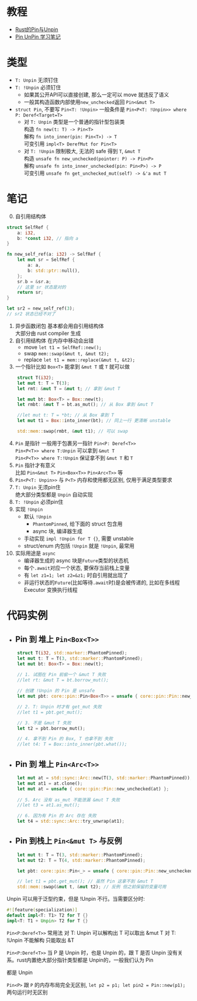 # 教程
- [Rust的Pin与Unpin](https://folyd.com/blog/rust-pin-unpin/)
- [Pin UnPin 学习笔记](https://rustcc.cn/article?id=1d0a46fa-da56-40ae-bb4e-fe1b85f68751)

# 类型
- `T: Unpin` 无须钉住
- `T: !Unpin` 必须钉住
    * 如果其公开API可以直接创建, 那么一定可以 move 就违反了语义
    * 一般其构造函数内部使用`new_unchecked`返回 `Pin<&mut T>`
- `struct Pin`, 不要写 `Pin<T: !Unpin>` 一般条件是 `Pin<P<T: !Unpin>> where P: Deref<Target=T>`
    * 对 `T: Unpin` 类型是一个普通的指针型包装类  
    构造 `fn new(t: T) -> Pin<T>`  
    解构 `fn into_inner(pin: Pin<T>) -> T`  
    可变引用 `impl<T> DerefMut for Pin<T>`  
    * 对 `T: !Unpin` 限制极大, 无法的 safe 得到 `T`, `&mut T`  
    构造 `unsafe fn new_unchecked(pointer: P) -> Pin<P>`  
    解构 `unsafe fn into_inner_unchecked(pin: Pin<P>) -> P`  
    可变引用 `unsafe fn get_unchecked_mut(self) -> &'a mut T`  

# 笔记
0. 自引用结构体  
```rust
struct SelfRef {
    a: i32,
    b: *const i32, // 指向 a
}

fn new_self_ref(a: i32) -> SelfRef {
    let mut sr = SelfRef {
        a: a,
        b: std::ptr::null(),
    };
    sr.b = &sr.a;
    // 这里 sr 状态是对的
    return sr;
}

let sr2 = new_self_ref(3);
// sr2 状态已经不对了
```
1. 异步函数闭包 基本都会用自引用结构体  
    大部分由 rust compiler 生成
2. 自引用结构体 在内存中移动会出错  
    * move `let t1 = SelfRef::new();`
	* swap `mem::swap(&mut t, &mut t2);`
	* replace `let t1 = mem::replace(&mut t, &t2);`
3. 一个指针比如 `Box<T>` 能拿到 `&mut T` 或 `T` 就可以做  
```rust
    struct T(i32);
    let mut t: T = T(3);
    let rmt: &mut T = &mut t; // 拿到 &mut T

    let mut bt: Box<T> = Box::new(t);
    let rmbt: &mut T = bt.as_mut(); // 从 Box 拿到 &mut T

    //let mut t: T = *bt; // 从 Box 拿到 T
    let mut t1 = Box::into_inner(bt); // 同上一行 更清晰 unstable

    std::mem::swap(rmbt, &mut t1); // 可以 swap
```
4. `Pin` 是指针 一般用于包裹另一指针 `Pin<P: Deref<T>>`  
    `Pin<P<T>> where T:Unpin` 可以拿到 `&mut T`  
    `Pin<P<T>> where T:!Unpin` 保证拿不到 `&mut T` 和 `T`  
5. `Pin` 指针才有意义  
    比如 `Pin<&mut T>` `Pin<Box<T>>` `Pin<Arc<T>>` 等
6. `Pin<P<T: Unpin>>` 与 `P<T>` 内存和使用都无区别, 仅用于满足类型要求
7. `T: Unpin` 无须pin住  
	绝大部分类型都是 `Unpin` 自动实现
8. `T: !Unpin` 必须pin住  
9. 实现 `!Unpin`
    - 默认 `!Unpin`
        - `PhantomPinned`, 给下面的 struct 包含用
        - async 块, 编译器生成
    - 手动实现 `impl !Unpin for T {}`, 需要 unstable
    - struct/enum 内包括 `!Unpin` 就是 `!Unpin`, 最常用
10. 实际用途是 `async`
    - 编译器生成的 async 块是`Future`类型的状态机
	- 每个`.await`对应一个状态, 要保存当前栈上变量
	- 有 `let z1=1; let z2=&z1;` 时自引用就出现了
	- 非运行状态的`Future`(比如等待`.await`时)是会被传递的, 比如在多线程 Executor 变换执行线程

# 代码实例
- ## Pin 到 堆上 `Pin<Box<T>>`
```rust
    struct T(i32, std::marker::PhantomPinned);
    let mut t: T = T(3, std::marker::PhantomPinned);
    let mut bt: Box<T> = Box::new(t);
    
    // 1. 试图在 Pin 前偷一个 &mut T 失败
    //let rt: &mut T = bt.borrow_mut();

    // 创建 !Unpin 的 Pin 是 unsafe
    let mut pbt: core::pin::Pin<Box<T>> = unsafe { core::pin::Pin::new_unchecked(bt) };

    // 2. T: Unpin 时才有 get_mut 失败
    //let t1 = pbt.get_mut(); 

    // 3. 不是 &mut T 失败
    let t2 = pbt.borrow_mut();

    // 4. 拿不到 Pin 的 Box, T 也拿不到 失败
    //let t4: T = Box::into_inner(pbt.what());
```

- ## Pin 到 堆上 `Pin<Arc<T>>`
```rust
    let mut at = std::sync::Arc::new(T(3, std::marker::PhantomPinned));
    let mut at1 = at.clone();
    let mut at = unsafe { core::pin::Pin::new_unchecked(at) };
    
    // 5. Arc 没有 as_mut 不能泄漏 &mut T 失败
    //let t3 = at1.as_mut();

    // 6. 因为有 Pin 的 Arc 存在 失败
    let t4 = std::sync::Arc::try_unwrap(at1);
```

- ## Pin 到栈上 `Pin<&mut T>` 与反例
```rust
    let mut t: T = T(3, std::marker::PhantomPinned);
    let mut t2: T = T(4, std::marker::PhantomPinned);

    let pbt: core::pin::Pin<_> = unsafe { core::pin::Pin::new_unchecked(&mut t) };

    // let t1 = pbt.get_mut(); // 虽然 Pin 这拿不到 &mut T
    std::mem::swap(&mut t, &mut t2); // 反例 但之前保留的变量可用
```

Unpin 可以用于泛型约束，但是 !Unpin 不行。当需要区分时:
```rust
#![feature(specialization)]
default impl<T: T1> T2 for T {}
impl<T: T1 + Unpin> T2 for T {}
```

`Pin<P:Deref<T>>` 常用法
	对 T: Unpin 可以解构出 T 可以取出 &mut T
	对 T: !Unpin 不能解构 只能取出 &T

`Pin<P:Deref<T>>` 当 P 是 Unpin 时，也是 Unpin 的，跟 T 是否 Unpin 没有关系。rust内置绝大部分指针类型都是 Unpin的，一般我们认为 Pin<P> 都是 Unpin

`Pin<P>` 跟 `P` 的内存布局完全无区别, `let p2 = p1; let pin2 = Pin::new(p1);` 两句运行时无区别
